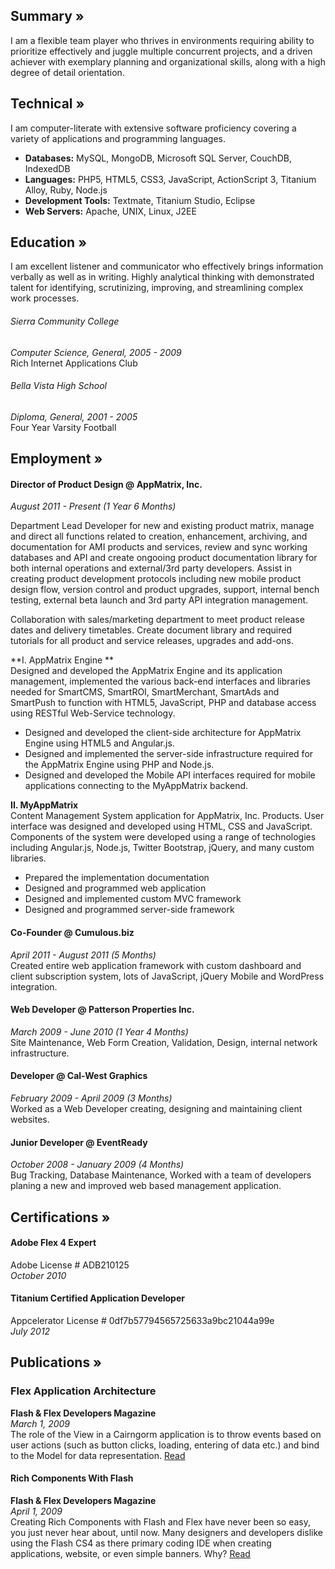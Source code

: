 [ffdm_article_1]: http://jonniespratley.me/assets/jonnie/publications/ffdm_article1.jpg "FFDM Article 1"
[ffdm_article_2]: http://jonniespratley.me/assets/jonnie/publications/ffdm_article2.jpg "FFDM Article 2"





## Summary »

I am a flexible team player who thrives in environments requiring ability to prioritize effectively and juggle multiple concurrent projects, and a driven achiever with exemplary planning and organizational skills, along with a high degree of detail orientation.


## Technical »

I am computer-literate with extensive software proficiency covering a variety of applications and programming languages.

* **Databases:**				MySQL, MongoDB, Microsoft SQL Server, CouchDB, IndexedDB
* **Languages:** 				PHP5, HTML5, CSS3, JavaScript, ActionScript 3, Titanium Alloy, Ruby, Node.js
* **Development Tools:**		Textmate, Titanium Studio, Eclipse
* **Web Servers:**				Apache, UNIX, Linux, J2EE
 




## Education »

I am excellent listener and communicator who effectively brings information verbally as well as in writing. Highly analytical thinking with demonstrated talent for identifying, scrutinizing, improving, and streamlining complex work processes.



###### Sierra Community College 
_Computer Science, General, 2005 - 2009_  
Rich Internet Applications Club  


 

###### Bella Vista High School  
_Diploma, General, 2001 - 2005_  
Four Year Varsity Football






 

## Employment »


#### Director of Product Design @ AppMatrix, Inc.  
_August 2011 - Present (1 Year 6 Months)_
  
Department Lead Developer for new and existing product matrix, manage and direct all functions related to creation, enhancement, archiving, and documentation for AMI products and services, review and sync working databases and API and create ongooing product documentation library for both internal operations and external/3rd party developers. Assist in creating product development protocols including new mobile product design flow, version control and product upgrades, support, internal bench testing, external beta launch and 3rd party API integration management. 

Collaboration with sales/marketing department to meet product release dates and delivery timetables. Create document library and required tutorials for all product and service releases, upgrades and add-ons.



**I. AppMatrix Engine **  
Designed and developed the AppMatrix Engine and its application management, implemented the various back-end interfaces and libraries needed for SmartCMS, SmartROI, SmartMerchant, SmartAds and SmartPush to function with HTML5, JavaScript, PHP and database access using RESTful Web-Service technology.

 * Designed and developed the client-side architecture for AppMatrix Engine using HTML5 and Angular.js.
 * Designed and implemented the server-side infrastructure required for the AppMatrix Engine using PHP and Node.js.
 * Designed and developed the Mobile API interfaces required for mobile applications connecting to the MyAppMatrix backend.

**II. MyAppMatrix**  
Content Management System application for AppMatrix, Inc. Products. User interface was designed and developed using HTML, CSS and JavaScript. Components of the system were developed using a range of technologies including Angular.js, Node.js, Twitter Bootstrap, jQuery, and many custom libraries.

* Prepared the implementation documentation
* Designed and programmed web application
* Designed and implemented custom MVC framework
* Designed and programmed server-side framework


#### Co-Founder @ Cumulous.biz  
_April 2011 - August 2011 (5 Months)_  
Created entire web application framework with custom dashboard and client subscription system, lots of JavaScript, jQuery Mobile and WordPress integration.

#### Web Developer @ Patterson Properties Inc.  
_March 2009 - June 2010 (1 Year 4 Months)_  
Site Maintenance, Web Form Creation, Validation, Design, internal network infrastructure.

#### Developer @ Cal-West Graphics  
_February 2009 - April 2009 (3 Months)_  
Worked as a Web Developer creating, designing and maintaining client websites.


#### Junior Developer @ EventReady  
_October 2008 - January 2009 (4 Months)_  
Bug Tracking, Database Maintenance, Worked with a team of developers planing a new and improved web based management application.



## Certifications »

#### Adobe Flex 4 Expert  
Adobe License # ADB210125  
_October 2010_  

#### Titanium Certified Application Developer  
Appcelerator License # 0df7b57794565725633a9bc21044a99e  
_July 2012_






## Publications »

### Flex Application Architecture
__Flash & Flex Developers Magazine__  
_March 1, 2009_  
The role of the View in a Cairngorm application is to throw events based on user actions (such as
button clicks, loading, entering of data etc.) and bind to the Model for data representation. [Read](http://jonniespratley.me/assets/jonnie/publications/3_2009_Flex_Application_Architecture.pdf)


#### Rich Components With Flash  
__Flash & Flex Developers Magazine__  
_April 1, 2009_  
Creating Rich Components with Flash and Flex have never been so easy, you just never hear
about, until now. Many designers and developers dislike using the Flash CS4 as there primary
coding IDE when creating applications, website, or even simple banners. Why? [Read](http://jonniespratley.me/assets/jonnie/publications/4_2009_Rich_Components_with_Flash_and_Flex.pdf)

 